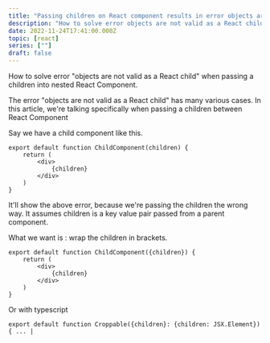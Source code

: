 ```yaml
---
title: "Passing children on React component results in error objects are not valid as a React child"
description: "How to solve error objects are not valid as a React child when passing a children into nested React Component"
date: 2022-11-24T17:41:00.000Z
topic: [react]
series: [""]
draft: false
---
```

How to solve error "objects are not valid as a React child" when passing a children into nested React Component.

The error  "objects are not valid as a React child" has many various cases. In this article, we're talking specifically when passing a children between React Component

Say we have a child component like this.
```
export default function ChildComponent(children) {
    return (
        <div>
            {children}
        </div>
    )
}
```

It'll show the above error, because we're passing the children the wrong way. It assumes children is a key value pair passed from a parent component.

What we want is :
wrap the children in brackets.
```
export default function ChildComponent({children}) {
    return (
        <div>
            {children}
        </div>
    )
}
```

Or with typescript
```
export default function Croppable({children}: {children: JSX.Element}) { ... |
```

